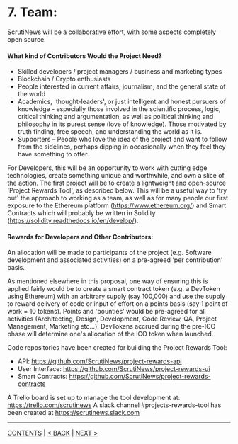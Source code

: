 # 7. Team:

ScrutiNews will be a collaborative effort, with some aspects completely open source.

#### What kind of Contributors Would the Project Need? 
* Skilled developers / project managers / business and marketing types 
* Blockchain / Crypto enthusiasts 
* People interested in current affairs, journalism, and the general state of the world 
* Academics, 'thought-leaders', or just intelligent and honest pursuers of knowledge - especially those involved in the scientific process, logic, critical thinking and argumentation, as well as political thinking and philosophy in its purest sense (love of knowledge). Those motivated by truth finding, free speech, and understanding the world as it is.
* Supporters – People who love the idea of the project and want to follow from the sidelines, perhaps dipping in occasionally when they feel they have something to offer.

For Developers, this will be an opportunity to work with cutting edge technologies, create something unique and worthwhile, and own a slice of the action. The first project will be to create a lightweight and open-source 'Project Rewards Tool', as described below. This will be a useful way to 'try out' the approach to working as a team, as well as for many people our first exposure to the Ethereum platform (https://www.ethereum.org/) and Smart Contracts which will probably be written in Solidity (https://solidity.readthedocs.io/en/develop/).

#### Rewards for Developers and Other Contributors: 
An allocation will be made to participants of the project (e.g. Software development and associated activities) on a pre-agreed 'per contribution' basis.

As mentioned elsewhere in this proposal, one way of ensuring this is applied fairly would be to create a smart contract token (e.g. a DevToken using Ethereum) with an arbitrary supply (say 100,000) and use the supply to reward delivery of code or input of effort on a points basis (say 1 point of work = 10 tokens). Points and 'bounties' would be pre-agreed for all activities (Architecting, Design, Development, Code Review, QA, Project Management, Marketing etc...). DevTokens accrued during the pre-ICO phase will determine one's allocation of the ICO token when launched.

Code repositories have been created for building the Project Rewards Tool:
* API: https://github.com/ScrutiNews/project-rewards-api
* User Interface: https://github.com/ScrutiNews/project-rewards-ui
* Smart Contracts: https://github.com/ScrutiNews/project-rewards-contracts

A Trello board is set up to manage the tool development at: https://trello.com/scrutinews 
A slack channel #projects-rewards-tool has been created at https://scrutinews.slack.com

----------
[CONTENTS](README.md) | [< BACK](guiding-principles.md) | [NEXT >](business-considerations.md)
